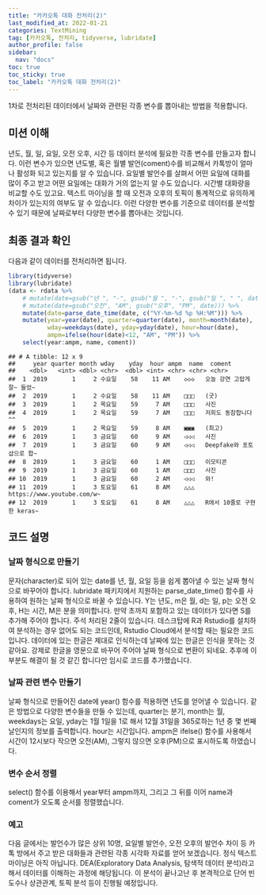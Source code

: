 ```yaml
---
title: "카카오톡 대화 전처리(2)"
last_modified_at: 2022-01-21
categories: TextMining
tag: [카카오톡, 전처리, tidyverse, lubridate]
author_profile: false
sidebar:
  nav: "docs"
toc: true
toc_sticky: true
toc_label: "카카오톡 대화 전처리(2)"
---
```

<div class="notice--success">
1차로 전처리된 데이터에서 날짜와 관련된 각종 변수를 뽑아내는 방법을 적용합니다.
</div>

## 미션 이해

년도, 월, 일, 요일, 오전 오후, 시간 등 데이터 분석에 필요한 각종 변수를 만들고자 합니다. 이런 변수가 있으면 년도별, 혹은 월별 발언(coment)수를 비교해서 카톡방이 얼마나 활성화 되고 있는지를 알 수 있습니다. 요일별 발언수를 살펴서 어떤 요일에 대화를 많이 주고 받고 어떤 요일에는 대화가 거의 없는지 알 수도 있습니다. 시간별 대화량을 비교할 수도 있고요. 텍스트 마이닝을 할 때 오전과 오후의 토픽이 통계적으로 유의하게 차이가 있는지의 여부도 알 수 있습니다. 이런 다양한 변수를 기준으로 데이터를 분석할 수 있기 때문에 날짜로부터 다양한 변수를 뽑아내는 것입니다.

## 최종 결과 확인

다음과 같이 데이터를 전처리하면 됩니다.

``` r
library(tidyverse)
library(lubridate)
(data <- rdata %>% 
    # mutate(date=gsub("년 ", "-", gsub("월 ", "-", gsub("일 ", " ", date)))) %>% 
    # mutate(date=gsub("오전", "AM", gsub("오후", "PM", date))) %>% 
    mutate(date=parse_date_time(date, c("%Y-%m-%d %p %H:%M"))) %>%      # 날짜 형식으로
    mutate(year=year(date), quarter=quarter(date), month=month(date),   # 년, 분기, 월 변수 만들기
           wday=weekdays(date), yday=yday(date), hour=hour(date),       # 요일, 일수, 시간 변수 만들기
           ampm=ifelse(hour(date)<12, "AM", "PM")) %>%                  # 오전 오후 변수 만들기
    select(year:ampm, name, coment))
```

    ## # A tibble: 12 x 9
    ##     year quarter month wday    yday  hour ampm  name  coment                    
    ##    <dbl>   <int> <dbl> <chr>  <dbl> <int> <chr> <chr> <chr>                     
    ##  1  2019       1     2 수요일    58    11 AM    ◇◇◇   오늘 강연 고맙게 잘~ 들었~
    ##  2  2019       1     2 수요일    58    11 AM    □□□   (굿)                      
    ##  3  2019       1     2 목요일    59     7 AM    □□□   사진                      
    ##  4  2019       1     2 목요일    59     7 AM    □□□   저희도 동참합니다 ^^      
    ##  5  2019       1     2 목요일    59     8 AM    ▣▣▣   (최고)                    
    ##  6  2019       1     3 금요일    60     9 AM    ◁◁◁   사진                      
    ##  7  2019       1     3 금요일    60     9 AM    ◁◁◁   Deepfake와 포토샵으로 합~ 
    ##  8  2019       1     3 금요일    60     1 AM    □□□   이모티콘                  
    ##  9  2019       1     3 금요일    60     1 AM    □□□   사진                      
    ## 10  2019       1     3 금요일    60     2 AM    ◁◁◁   와!                       
    ## 11  2019       1     3 토요일    61     8 AM    △△△   https://www.youtube.com/w~
    ## 12  2019       1     3 토요일    61     8 AM    △△△   R에서 10줄로 구현한 keras~

## 코드 설명

### 날짜 형식으로 만들기

문자(character)로 되어 있는 date를 년, 월, 요일 등을 쉽게 뽑아낼 수 있는 날짜 형식으로 바꾸어야 합니다. lubridate 패키지에서 지원하는 parse\_date\_time() 함수를 사용하여 원하는 날짜 형식으로 바꿀 수 있습니다. Y는 년도, m은 월, d는 일, p는 오전 오후, H는 시간, M은 분을 의미합니다. 만약 초까지 포함하고 있는 데이터가 있다면 S를 추가해 주어야 합니다. 주석 처리된 2줄이 있습니다. 데스크탑에 R과 Rstudio를 설치하여 분석하는 경우 없어도 되는 코드인데, Rstudio Cloud에서 분석할 때는 필요한 코드입니다. 데이터에 있는 한글은 제대로 인식하는데 날짜에 있는 한글은 인식을 못하는 것 같아요. 강제로 한글을 영문으로 바꾸어 주어야 날짜 형식으로 변환이 되네요. 추후에 이 부분도 해결이 될 것 같긴 합니다만 임시로 코드를 추가했습니다.

### 날짜 관련 변수 만들기

날짜 형식으로 만들어진 date에 year() 함수를 적용하면 년도를 얻어낼 수 있습니다. 같은 방법으로 다양한 변수들을 만들 수 있는데, quarter는 분기, month는 월, weekdays는 요일, yday는 1월 1일을 1로 해서 12월 31일을 365로하는 1년 중 몇 번째 날인지의 정보를 출력합니다. hour는 시간입니다. ampm은 ifelse() 함수를 사용해서 시간이 12시보다 작으면 오전(AM), 그렇지 않으면 오후(PM)으로 표시하도록 하였습니다.

### 변수 순서 정렬

select() 함수를 이용해서 year부터 ampm까지, 그리고 그 뒤를 이어 name과 coment가 오도록 순서를 정렬했습니다.

### 예고

다음 글에서는 발언수가 많은 상위 10명, 요일별 발언수, 오전 오후의 발언수 차이 등 카톡 방에서 주고 받은 대화들과 관련된 각종 시각화 자료를 얻어 보겠습니다. 정식 텍스트 마이닝은 아직 아닙니다. DEA(Exploratory Data Analysis, 탐색적 데이터 분석)라고 해서 데이터를 이해하는 과정에 해당됩니다. 이 분석이 끝나고난 후 본격적으로 단어 빈도수나 상관관계, 토픽 분석 등이 진행될 예정입니다.
